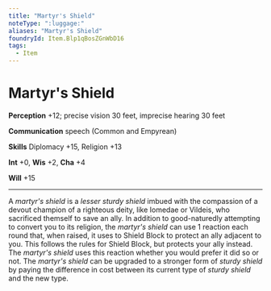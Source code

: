 ```yaml
---
title: "Martyr's Shield"
noteType: ":luggage:"
aliases: "Martyr's Shield"
foundryId: Item.Blp1qBosZGnWbD16
tags:
  - Item
---
```


# Martyr's Shield

**Perception** +12; precise vision 30 feet, imprecise hearing 30 feet

**Communication** speech (Common and Empyrean)

**Skills** Diplomacy +15, Religion +13

**Int** +0, **Wis** +2, **Cha** +4

**Will** +15

* * *

A _martyr's shield_ is a _lesser sturdy shield_ imbued with the compassion of a devout champion of a righteous deity, like Iomedae or Vildeis, who sacrificed themself to save an ally. In addition to good-naturedly attempting to convert you to its religion, the _martyr's shield_ can use 1 reaction each round that, when raised, it uses to Shield Block to protect an ally adjacent to you. This follows the rules for Shield Block, but protects your ally instead. The _martyr's shield_ uses this reaction whether you would prefer it did so or not. The _martyr's shield_ can be upgraded to a stronger form of _sturdy shield_ by paying the difference in cost between its current type of _sturdy shield_ and the new type.
